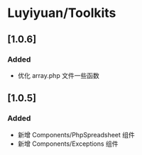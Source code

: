 # Luyiyuan/Toolkits

## [1.0.6]
### Added
- 优化 array.php 文件一些函数

## [1.0.5]
### Added
- 新增 Components/PhpSpreadsheet 组件
- 新增 Components/Exceptions 组件